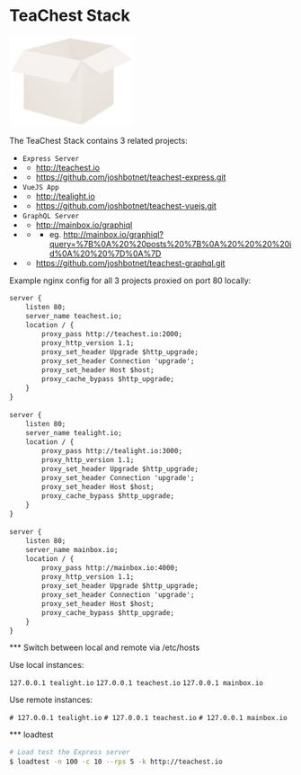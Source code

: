 # TeaChest Stack

<p><img src="./static/teachest.png" width="220px" /></p>

The TeaChest Stack contains 3 related projects:

- `Express Server`
- - http://teachest.io
- - https://github.com/joshbotnet/teachest-express.git
- `VueJS App`
- - http://tealight.io
- - https://github.com/joshbotnet/teachest-vuejs.git
- `GraphQL Server`
- - http://mainbox.io/graphiql
- - - eg. http://mainbox.io/graphiql?query=%7B%0A%20%20posts%20%7B%0A%20%20%20%20id%0A%20%20%7D%0A%7D
- - https://github.com/joshbotnet/teachest-graphql.git

Example nginx config for all 3 projects proxied on port 80 locally:

```
server {
    listen 80;
    server_name teachest.io;
    location / {
        proxy_pass http://teachest.io:2000;
        proxy_http_version 1.1;
        proxy_set_header Upgrade $http_upgrade;
        proxy_set_header Connection 'upgrade';
        proxy_set_header Host $host;
        proxy_cache_bypass $http_upgrade;
    }
}

server {
    listen 80;
    server_name tealight.io;
    location / {
        proxy_pass http://tealight.io:3000;
        proxy_http_version 1.1;
        proxy_set_header Upgrade $http_upgrade;
        proxy_set_header Connection 'upgrade';
        proxy_set_header Host $host;
        proxy_cache_bypass $http_upgrade;
    }
}

server {
    listen 80;
    server_name mainbox.io;
    location / {
        proxy_pass http://mainbox.io:4000;
        proxy_http_version 1.1;
        proxy_set_header Upgrade $http_upgrade;
        proxy_set_header Connection 'upgrade';
        proxy_set_header Host $host;
        proxy_cache_bypass $http_upgrade;
    }
}
```

*** Switch between local and remote via /etc/hosts

Use local instances:

`127.0.0.1 tealight.io`
`127.0.0.1 teachest.io`
`127.0.0.1 mainbox.io`

Use remote instances:

`# 127.0.0.1 tealight.io`
`# 127.0.0.1 teachest.io`
`# 127.0.0.1 mainbox.io`

*** loadtest

``` bash
# Load test the Express server
$ loadtest -n 100 -c 10 --rps 5 -k http://teachest.io
```

